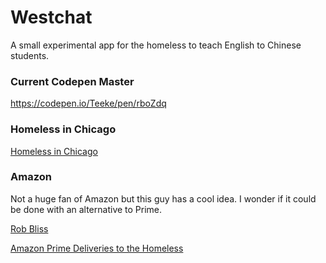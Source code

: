 # Westchat
A small experimental app for the homeless to teach English to Chinese students. 

### Current Codepen Master

https://codepen.io/Teeke/pen/rboZdq

### Homeless in Chicago

[Homeless in Chicago](https://www.youtube.com/watch?v=KNupL6D_G1E)

### Amazon

Not a huge fan of Amazon but this guy has a cool idea. I wonder if it could be done with an alternative to Prime.

[Rob Bliss](https://www.youtube.com/watch?v=8oKl_qDJHt4)

[Amazon Prime Deliveries to the Homeless](https://www.youtube.com/watch?v=hqAFnurX0KY)
